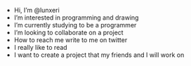 -  Hi, I’m @lunxeri
-  I’m interested in programming and drawing
-  I’m currently studying to be a programmer
-  I’m looking to collaborate on a project
-  How to reach me write to me on twitter
-  I really like to read
-  I want to create a project that my friends and I will work on

